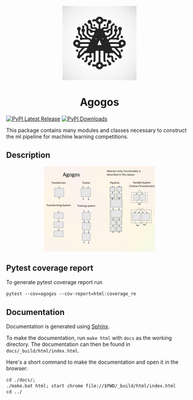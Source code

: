 <p align="center">
    <img src="./docs/source/_static/agogos.png" width="200">
</p>

<h1 align="center">Agogos</h1>

[![PyPI Latest Release](https://img.shields.io/pypi/v/agogos.svg)](https://pypi.org/project/agogos/)
[![PyPI Downloads](https://img.shields.io/pypi/dm/agogos.svg?label=PyPI%20downloads)](https://pypi.org/project/agogos/)

This package contains many modules and classes necessary to construct the ml pipeline for machine learning competitions.

## Description

<p align="center">
    <img src="./docs/images/Screenshot_2024-03-27-22-01-49_5760x1080.png" width="300">
</p>

## Pytest coverage report

To generate pytest coverage report run

```shell
pytest --cov=agogos --cov-report=html:coverage_re
```

## Documentation

Documentation is generated using [Sphinx](https://www.sphinx-doc.org/en/master/).

To make the documentation, run `make html` with `docs` as the working directory. The documentation can then be found in `docs/_build/html/index.html`.

Here's a short command to make the documentation and open it in the browser:

```shell
cd ./docs/;
./make.bat html; start chrome file://$PWD/_build/html/index.html
cd ../
```
